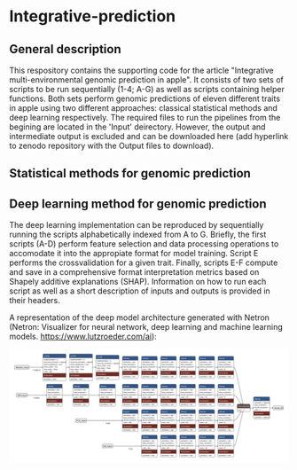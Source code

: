 # Integrative-prediction

## General description

This respository contains the supporting code for the article "Integrative multi-environmental genomic prediction in apple". It consists of two sets of scripts to be run sequentially (1-4; A-G) as well as scripts containing helper functions. Both sets perform genomic predictions of eleven different traits in apple using two different approaches: classical statistical methods and deep learning respectively. The required files to run the pipelines from the begining are located in the 'Input' deirectory. However, the output and intermediate output is excluded and can be downloaded here (add hyperlink to zenodo repository with the Output files to download).

## Statistical methods for genomic prediction

## Deep learning method for genomic prediction

The deep learning implementation can be reproduced by sequentially running the scripts alphabetically indexed from A to G. Briefly, the first scripts (A-D) perform feature selection and data processing operations to accomodate it into the appropiate format for model training. Script E performs the crossvalidation for a given trait. Finally, scripts E-F compute and save in a comprehensive format interpretation metrics based on Shapely additive explanations (SHAP). Information on how to run each script as well as a short description of inputs and outputs is provided in their headers. 

A representation of the deep model architecture generated with Netron (Netron: Visualizer for neural network, deep learning and machine learning models. https://www.lutzroeder.com/ai):

![Deep_learning_architechture](images/model_architecture_horiz.svg)